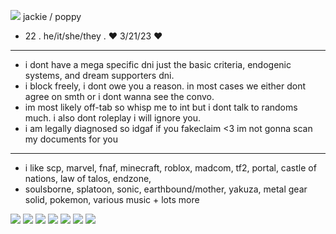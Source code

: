 ![](https://xyz.crd.co/assets/images/gallery07/fd2d31bc.gif?v=4ca63763) jackie / poppy
-  22 . he/it/she/they . ♥ 3/21/23 ♥
- --------------------------------------------------------
-  i dont have a mega specific dni just the basic criteria, endogenic systems, and dream supporters dni.
-  i block freely, i dont owe you a reason. in most cases we either dont agree on smth or i dont wanna see the convo.
-  im most likely off-tab so whisp me to int but i dont talk to randoms much. i also dont roleplay i will ignore you.
-  i am legally diagnosed so idgaf if you fakeclaim <3 im not gonna scan my documents for you
- --------------------------------------------------------
- i like scp, marvel, fnaf, minecraft, roblox, madcom, tf2, portal, castle of nations, law of talos, endzone,
- soulsborne, splatoon, sonic, earthbound/mother, yakuza, metal gear solid, pokemon, various music + lots more

![](https://images-wixmp-ed30a86b8c4ca887773594c2.wixmp.com/f/fa073ec9-cdc7-42bf-91c1-f0492eff0c87/d4vkj12-09677fc6-7ff7-49de-bbcd-65932f662144.gif?token=eyJ0eXAiOiJKV1QiLCJhbGciOiJIUzI1NiJ9.eyJzdWIiOiJ1cm46YXBwOjdlMGQxODg5ODIyNjQzNzNhNWYwZDQxNWVhMGQyNmUwIiwiaXNzIjoidXJuOmFwcDo3ZTBkMTg4OTgyMjY0MzczYTVmMGQ0MTVlYTBkMjZlMCIsIm9iaiI6W1t7InBhdGgiOiJcL2ZcL2ZhMDczZWM5LWNkYzctNDJiZi05MWMxLWYwNDkyZWZmMGM4N1wvZDR2a2oxMi0wOTY3N2ZjNi03ZmY3LTQ5ZGUtYmJjZC02NTkzMmY2NjIxNDQuZ2lmIn1dXSwiYXVkIjpbInVybjpzZXJ2aWNlOmZpbGUuZG93bmxvYWQiXX0.QA20IGTvKEkOfYUlnOmf8zwouwBFAQP0HYuad_qBfoI) ![](https://images-wixmp-ed30a86b8c4ca887773594c2.wixmp.com/f/8e79db37-b015-4152-99a7-c60b9787ac0c/dc3jjah-5ef4c5cd-0215-45b7-a426-ba7332212b30.png?token=eyJ0eXAiOiJKV1QiLCJhbGciOiJIUzI1NiJ9.eyJzdWIiOiJ1cm46YXBwOjdlMGQxODg5ODIyNjQzNzNhNWYwZDQxNWVhMGQyNmUwIiwiaXNzIjoidXJuOmFwcDo3ZTBkMTg4OTgyMjY0MzczYTVmMGQ0MTVlYTBkMjZlMCIsIm9iaiI6W1t7InBhdGgiOiJcL2ZcLzhlNzlkYjM3LWIwMTUtNDE1Mi05OWE3LWM2MGI5Nzg3YWMwY1wvZGMzamphaC01ZWY0YzVjZC0wMjE1LTQ1YjctYTQyNi1iYTczMzIyMTJiMzAucG5nIn1dXSwiYXVkIjpbInVybjpzZXJ2aWNlOmZpbGUuZG93bmxvYWQiXX0.I-NqizDhgU7yOrhQ9XVl-43_dR5SORlaGKJv-8LcMEY) ![](https://images-wixmp-ed30a86b8c4ca887773594c2.wixmp.com/f/45091976-43f2-46d3-a6c8-84e28a4176e2/ddfl375-9e9d9470-4b05-4a81-97e4-1f1817b61102.gif?token=eyJ0eXAiOiJKV1QiLCJhbGciOiJIUzI1NiJ9.eyJzdWIiOiJ1cm46YXBwOjdlMGQxODg5ODIyNjQzNzNhNWYwZDQxNWVhMGQyNmUwIiwiaXNzIjoidXJuOmFwcDo3ZTBkMTg4OTgyMjY0MzczYTVmMGQ0MTVlYTBkMjZlMCIsIm9iaiI6W1t7InBhdGgiOiJcL2ZcLzQ1MDkxOTc2LTQzZjItNDZkMy1hNmM4LTg0ZTI4YTQxNzZlMlwvZGRmbDM3NS05ZTlkOTQ3MC00YjA1LTRhODEtOTdlNC0xZjE4MTdiNjExMDIuZ2lmIn1dXSwiYXVkIjpbInVybjpzZXJ2aWNlOmZpbGUuZG93bmxvYWQiXX0.edwcksCpBr2K9IxG8YrIPXfQD6o96RPmdCAhNPqbMwQ) ![](https://images-wixmp-ed30a86b8c4ca887773594c2.wixmp.com/f/ebf5b260-42b4-4b1f-81f7-4bbf6324a36d/dglih02-23a3dc15-1ab8-44a3-adb3-3ec77e3f4135.png?token=eyJ0eXAiOiJKV1QiLCJhbGciOiJIUzI1NiJ9.eyJzdWIiOiJ1cm46YXBwOjdlMGQxODg5ODIyNjQzNzNhNWYwZDQxNWVhMGQyNmUwIiwiaXNzIjoidXJuOmFwcDo3ZTBkMTg4OTgyMjY0MzczYTVmMGQ0MTVlYTBkMjZlMCIsIm9iaiI6W1t7InBhdGgiOiJcL2ZcL2ViZjViMjYwLTQyYjQtNGIxZi04MWY3LTRiYmY2MzI0YTM2ZFwvZGdsaWgwMi0yM2EzZGMxNS0xYWI4LTQ0YTMtYWRiMy0zZWM3N2UzZjQxMzUucG5nIn1dXSwiYXVkIjpbInVybjpzZXJ2aWNlOmZpbGUuZG93bmxvYWQiXX0.MtdG2qqlJUL-ZOOmemfafUpKui1BVNpU4dihTjcdAPQ) ![](https://images-wixmp-ed30a86b8c4ca887773594c2.wixmp.com/f/f8d0b75b-557c-4e3b-9d2d-237dc32d16fa/d383hjo-21f05dbb-6803-4542-bd5f-a76a55370c17.png?token=eyJ0eXAiOiJKV1QiLCJhbGciOiJIUzI1NiJ9.eyJzdWIiOiJ1cm46YXBwOjdlMGQxODg5ODIyNjQzNzNhNWYwZDQxNWVhMGQyNmUwIiwiaXNzIjoidXJuOmFwcDo3ZTBkMTg4OTgyMjY0MzczYTVmMGQ0MTVlYTBkMjZlMCIsIm9iaiI6W1t7InBhdGgiOiJcL2ZcL2Y4ZDBiNzViLTU1N2MtNGUzYi05ZDJkLTIzN2RjMzJkMTZmYVwvZDM4M2hqby0yMWYwNWRiYi02ODAzLTQ1NDItYmQ1Zi1hNzZhNTUzNzBjMTcucG5nIn1dXSwiYXVkIjpbInVybjpzZXJ2aWNlOmZpbGUuZG93bmxvYWQiXX0.bM01bmrqFTZtZg1IwIAvZtEHrsFmPm4J5RtZdYsbDDs) ![](https://images-wixmp-ed30a86b8c4ca887773594c2.wixmp.com/f/f8430877-900d-47eb-bfbe-3092fce67a1a/ddnbgzh-50909ee1-6654-4373-bfea-6d9586c8c254.png?token=eyJ0eXAiOiJKV1QiLCJhbGciOiJIUzI1NiJ9.eyJzdWIiOiJ1cm46YXBwOjdlMGQxODg5ODIyNjQzNzNhNWYwZDQxNWVhMGQyNmUwIiwiaXNzIjoidXJuOmFwcDo3ZTBkMTg4OTgyMjY0MzczYTVmMGQ0MTVlYTBkMjZlMCIsIm9iaiI6W1t7InBhdGgiOiJcL2ZcL2Y4NDMwODc3LTkwMGQtNDdlYi1iZmJlLTMwOTJmY2U2N2ExYVwvZGRuYmd6aC01MDkwOWVlMS02NjU0LTQzNzMtYmZlYS02ZDk1ODZjOGMyNTQucG5nIn1dXSwiYXVkIjpbInVybjpzZXJ2aWNlOmZpbGUuZG93bmxvYWQiXX0.fRSsiYka53Trg19hqgzD6IyniRp2Q4XB9a1P4xUPtQw) ![](https://images-wixmp-ed30a86b8c4ca887773594c2.wixmp.com/f/756693ec-784d-49ad-a8c2-b0c1222349bc/dathhg4-ea68f162-785d-4c06-82f6-72704b875696.png?token=eyJ0eXAiOiJKV1QiLCJhbGciOiJIUzI1NiJ9.eyJzdWIiOiJ1cm46YXBwOjdlMGQxODg5ODIyNjQzNzNhNWYwZDQxNWVhMGQyNmUwIiwiaXNzIjoidXJuOmFwcDo3ZTBkMTg4OTgyMjY0MzczYTVmMGQ0MTVlYTBkMjZlMCIsIm9iaiI6W1t7InBhdGgiOiJcL2ZcLzc1NjY5M2VjLTc4NGQtNDlhZC1hOGMyLWIwYzEyMjIzNDliY1wvZGF0aGhnNC1lYTY4ZjE2Mi03ODVkLTRjMDYtODJmNi03MjcwNGI4NzU2OTYucG5nIn1dXSwiYXVkIjpbInVybjpzZXJ2aWNlOmZpbGUuZG93bmxvYWQiXX0.vJr9Om0xnpeFsHZSc03-RARuRHacNQahQhy5c6z1nZ8) 
